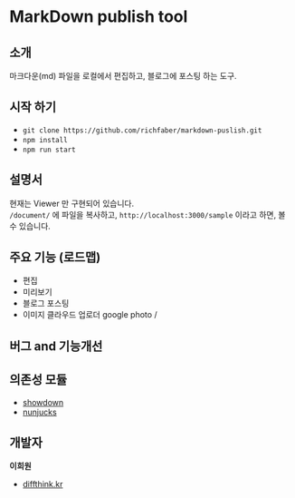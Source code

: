 # MarkDown publish tool

## 소개

마크다운(md) 파일을 로컬에서 편집하고, 블로그에 포스팅 하는 도구. 

## 시작 하기

- `git clone https://github.com/richfaber/markdown-puslish.git`
- `npm install`
- `npm run start`

## 설명서

현재는 Viewer 만 구현되어 있습니다.  
`/document/` 에 파일을 복사하고, `http://localhost:3000/sample` 이라고 하면, 볼 수 있습니다.

## 주요 기능 (로드맵)

- 편집
- 미리보기
- 블로그 포스팅
- 이미지 클라우드 업로더 google photo / 

## 버그 and 기능개선


## 의존성 모듈

- [showdown](https://github.com/showdownjs/showdown)
- [nunjucks](https://mozilla.github.io/nunjucks/)


## 개발자

**이희원**

- [diffthink.kr](https://frontend.diffthink.kr)
